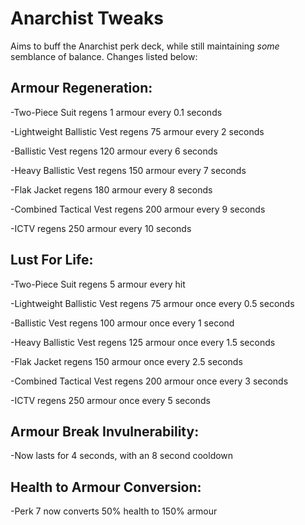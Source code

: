 # Anarchist Tweaks

Aims to buff the Anarchist perk deck, while still maintaining *some* semblance of balance. Changes listed below:


## Armour Regeneration:
-Two-Piece Suit regens 1 armour every 0.1 seconds

-Lightweight Ballistic Vest regens 75 armour every 2 seconds

-Ballistic Vest regens 120 armour every 6 seconds

-Heavy Ballistic Vest regens 150 armour every 7 seconds

-Flak Jacket regens 180 armour every 8 seconds

-Combined Tactical Vest regens 200 armour every 9 seconds

-ICTV regens 250 armour every 10 seconds


## Lust For Life:
-Two-Piece Suit regens 5 armour every hit

-Lightweight Ballistic Vest regens 75 armour once every 0.5 seconds

-Ballistic Vest regens 100 armour once every 1 second

-Heavy Ballistic Vest regens 125 armour once every 1.5 seconds

-Flak Jacket regens 150 armour once every 2.5 seconds

-Combined Tactical Vest regens 200 armour once every 3 seconds

-ICTV regens 250 armour once every 5 seconds


## Armour Break Invulnerability:
-Now lasts for 4 seconds, with an 8 second cooldown


## Health to Armour Conversion:
-Perk 7 now converts 50% health to 150% armour




